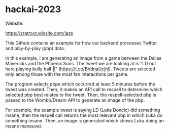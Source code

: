 # hackai-2023

Website:

https://zratrout.wixsite.com/jazs

This Github contains an example for how our backend processes Twitter and play-by-play (pbp) data. 

In this example, I am generating an image from a game between the Dallas Mavericks and the Phoenix Suns. The tweet we are looking at is "LD out here playing bully ball 🤯" (https://t.co/BVdnaUcjhl). Tweets are selected only among those with the most fan interactions per game.

The program selects pbps which occurred at least 5 minutes before the tweet was created. Then, it makes an API call to respell to determine which selected pbp best relates to the tweet. Then, the respell-selected pbp is passed to the Wombo/Dream API to generate an image of the pbp.

For example, the example tweet is saying LD (Luka Doncic) did something insane, then the respell call returns the most relevant pbp in which Luka do something insane. Then, an image is generated which shows Luka doing an insane maneuver.
